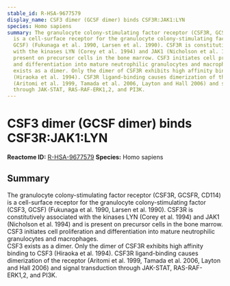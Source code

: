 ```yaml
---
stable_id: R-HSA-9677579
display_name: CSF3 dimer (GCSF dimer) binds CSF3R:JAK1:LYN
species: Homo sapiens
summary: The granulocyte colony-stimulating factor receptor (CSF3R, GCSFR, CD114)
  is a cell-surface receptor for the granulocyte colony-stimulating factor (CSF3,
  GCSF) (Fukunaga et al. 1990, Larsen et al. 1990). CSF3R is constitutively associated
  with the kinases LYN (Corey et al. 1994) and JAK1 (Nicholson et al. 1994) and is
  present on precursor cells in the bone marrow. CSF3 initiates cell proliferation
  and differentiation into mature neutrophilic granulocytes and macrophages.<br>CSF3
  exists as a dimer. Only the dimer of CSF3R exhibits high affinity binding to CSF3
  (Hiraoka et al. 1994). CSF3R ligand-binding causes dimerization of the receptor
  (Aritomi et al. 1999, Tamada et al. 2006, Layton and Hall 2006) and signal transduction
  through JAK-STAT, RAS-RAF-ERK1,2, and PI3K.
---
```


# CSF3 dimer (GCSF dimer) binds CSF3R:JAK1:LYN
**Reactome ID:** [R-HSA-9677579](https://reactome.org/content/detail/R-HSA-9677579)
**Species:** Homo sapiens

## Summary

The granulocyte colony-stimulating factor receptor (CSF3R, GCSFR, CD114) is a cell-surface receptor for the granulocyte colony-stimulating factor (CSF3, GCSF) (Fukunaga et al. 1990, Larsen et al. 1990). CSF3R is constitutively associated with the kinases LYN (Corey et al. 1994) and JAK1 (Nicholson et al. 1994) and is present on precursor cells in the bone marrow. CSF3 initiates cell proliferation and differentiation into mature neutrophilic granulocytes and macrophages.<br>CSF3 exists as a dimer. Only the dimer of CSF3R exhibits high affinity binding to CSF3 (Hiraoka et al. 1994). CSF3R ligand-binding causes dimerization of the receptor (Aritomi et al. 1999, Tamada et al. 2006, Layton and Hall 2006) and signal transduction through JAK-STAT, RAS-RAF-ERK1,2, and PI3K.
